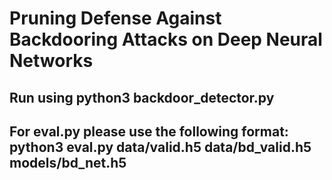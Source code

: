 # Pruning Defense Against Backdooring Attacks on Deep Neural Networks

## Run using python3 backdoor_detector.py

## For eval.py please use the following format: python3 eval.py data/valid.h5 data/bd_valid.h5 models/bd_net.h5
